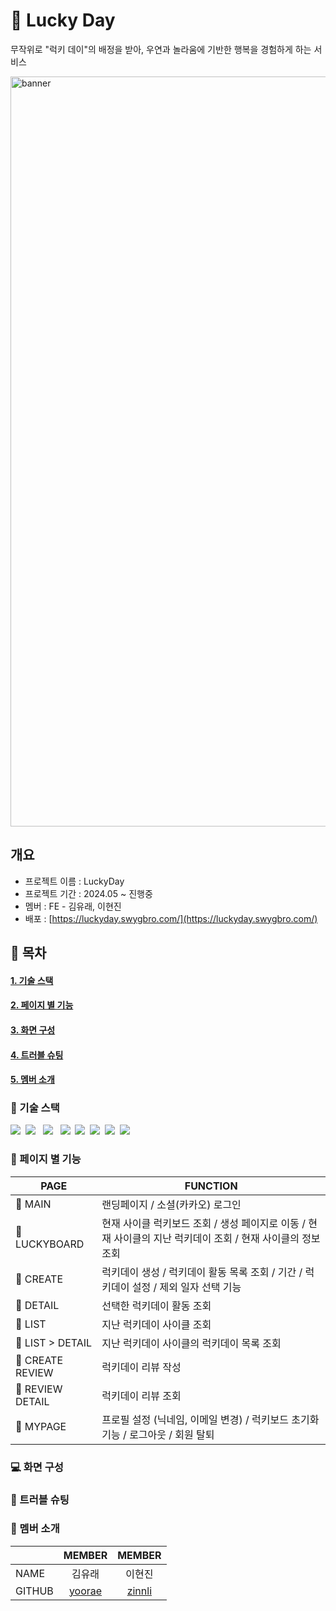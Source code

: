 # 💛 Lucky Day

무작위로 "럭키 데이"의 배정을 받아, 우연과 놀라움에 기반한 행복을 경험하게 하는 서비스

<img width="1200" alt="banner" src="https://github.com/SWYG4-project/LuckyDay-FE/assets/114637091/50fe0ec0-e66b-4a68-b0a6-89e17e8fcf9d">

## 개요

- 프로젝트 이름 : LuckyDay
- 프로젝트 기간 : 2024.05 ~ 진행중
- 멤버 : FE - 김유래, 이현진
- 배포 : [https://luckyday.swygbro.com/](https://luckyday.swygbro.com/)

## 🔖 목차

#### [1. 기술 스택](#기술-스택)

#### [2. 페이지 별 기능](#페이지-별-기능)

#### [3. 화면 구성](#-화면-구성)

#### [4. 트러블 슈팅](#트러블-슈팅)

#### [5. 멤버 소개](#멤버-소개)

### 🔧 기술 스택

<img src="https://img.shields.io/badge/React-61DAFB?style=flat-square&logo=React&logoColor=white"/>&nbsp;
<img src="https://img.shields.io/badge/TypeScript-F7DF1E?style=flat-square&logo=TypeScript&logoColor=white"/> &nbsp;
<img src="https://img.shields.io/badge/Vite-646CFF?style=flat-square&logo=Vite&logoColor=white"/> &nbsp;
<img src="https://img.shields.io/badge/Yarn-2C8EBB?style=flat-square&logo=Yarn&logoColor=white"/>&nbsp;
<img src="https://img.shields.io/badge/Axios-5A29E4?style=flat-square&logo=Axios&logoColor=white"/>&nbsp;
<img src="https://img.shields.io/badge/React Query-FF4154?style=flat-square&logo=React Query&logoColor=white"/>&nbsp;
<img src="https://img.shields.io/badge/emotion-609926?style=flat-square&logoColor=white"/>&nbsp;
<img src="https://img.shields.io/badge/React Hook Form-EC5990?style=flat-square&logo=React Hook Form&logoColor=white"/>&nbsp;

### 📖 페이지 별 기능

| PAGE             | FUNCTION                                                                                                    |
| ---------------- | ----------------------------------------------------------------------------------------------------------- |
| 📑 MAIN          | 랜딩페이지 / 소셜(카카오) 로그인                                                                            |
| 📑 LUCKYBOARD    | 현재 사이클 럭키보드 조회 / 생성 페이지로 이동 / 현재 사이클의 지난 럭키데이 조회 / 현재 사이클의 정보 조회 |
| 📑 CREATE        | 럭키데이 생성 / 럭키데이 활동 목록 조회 / 기간 / 럭키데이 설정 / 제외 일자 선택 기능                        |
| 📑 DETAIL        | 선택한 럭키데이 활동 조회                                                                                   |
| 📑 LIST          | 지난 럭키데이 사이클 조회                                                                                   |
| 📑 LIST > DETAIL | 지난 럭키데이 사이클의 럭키데이 목록 조회                                                                   |
| 📑 CREATE REVIEW | 럭키데이 리뷰 작성                                                                                          |
| 📑 REVIEW DETAIL | 럭키데이 리뷰 조회                                                                                          |
| 📑 MYPAGE        | 프로필 설정 (닉네임, 이메일 변경) / 럭키보드 초기화 기능 / 로그아웃 / 회원 탈퇴                             |

### 💻 화면 구성

### 🔑 트러블 슈팅

### 💛 멤버 소개

|        |               MEMBER                |               MEMBER                |
| ------ | :---------------------------------: | :---------------------------------: |
| NAME   |               김유래                |               이현진                |
| GITHUB | [yoorae](https://github.com/yrk721) | [zinnli](https://github.com/zinnli) |
